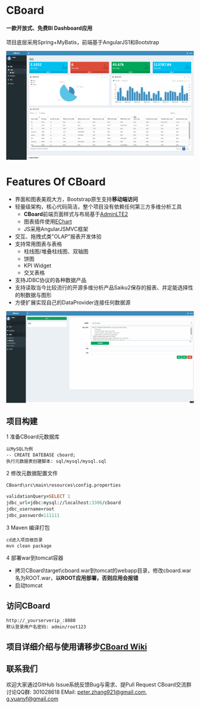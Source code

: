 # CBoard
#### 一款**开放式**、**免费**BI Dashboard应用
项目底层采用Spring+MyBatis，前端基于AngularJS1和Bootstrap  

![SS](https://raw.githubusercontent.com/yzhang921/CloudResource/gif/gif/cboard/starter.png)

# Features Of CBoard
* 界面和图表美观大方，Bootstrap原生支持**移动端访问**
* 轻量级架构，核心代码简洁，整个项目没有依赖任何第三方多维分析工具
  * **CBoard**前端页面样式与布局基于[AdminLTE2](https://github.com/almasaeed2010/AdminLTE)
  * 图表插件使用[EChart](http://echarts.baidu.com/)
  * JS采用AngularJSMVC框架
* 交互、拖拽式类"OLAP"报表开发体验
* 支持常用图表与表格
  * 柱线图/堆叠柱线图、双轴图
  * 饼图
  * KPI Widget
  * 交叉表格
* 支持JDBC协议的各种数据产品
* 支持读取当今比较流行的开源多维分析产品Saiku2保存的报表、并定能选择性的制数据与图形
* 方便扩展实现自己的DataProvider连接任何数据源

![wiget_overview](https://raw.githubusercontent.com/yzhang921/CloudResource/b460e7b7ed188bb3ea9ced5a9377bab1489c3982/gif/cboard/widget_design_overview.gif)

## 项目构建
1 准备CBoard元数据库
```mysql
以MySQL为例
-- CREATE DATEBASE cboard;
执行元数据表创建脚本: sql/mysql/mysql.sql
```
2 修改元数据配置文件
```
CBoard\src\main\resources\config.properties
```
```pro
validationQuery=SELECT 1
jdbc_url=jdbc:mysql://localhost:3306/cboard
jdbc_username=root
jdbc_password=111111
```
3 Maven 编译打包
```
cd进入项目根目录
mvn clean package
```
4 部署war到tomcat容器
 * 拷贝CBoard\target\cboard.war到tomcat的webapp目录，修改cboard.war名为ROOT.war，**以ROOT应用部署，否则应用会报错**
 * 启动tomcat

## 访问CBoard
```
http://_yourserverip_:8080
默认登录用户名密码: admin/root123
```


## 项目详细介绍与使用请移步[CBoard Wiki](https://github.com/yzhang921/CBoard/wiki)


## 联系我们
欢迎大家通过GitHub Issue系统反馈Bug与需求、提Pull Request
CBoard交流群讨论QQ群: 301028618
EMail: peter.zhang921@gmail.com, g.yuanyf@gmail.com

